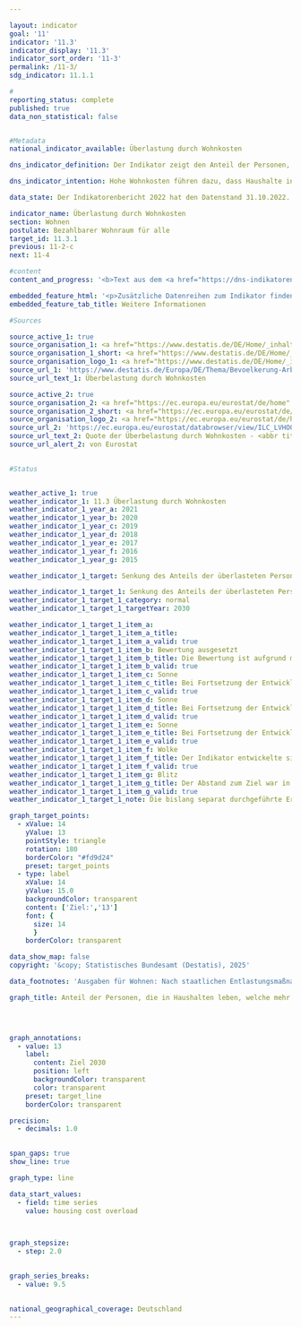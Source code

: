 ```yaml
---

layout: indicator        
goal: '11'        
indicator: '11.3'        
indicator_display: '11.3'        
indicator_sort_order: '11-3'        
permalink: /11-3/        
sdg_indicator: 11.1.1        

#
reporting_status: complete        
published: true        
data_non_statistical: false        


#Metadata        
national_indicator_available: Überlastung durch Wohnkosten        

dns_indicator_definition: Der Indikator zeigt den Anteil der Personen, die in Haushalten leben, welche mehr als 40&nbsp;% ihres verfügbaren Haushaltseinkommens für Wohnen ausgeben. Ausgaben für Wohnen sind dabei die Nettokaltmiete, Nebenkosten, Energiekosten und Ausgaben für Wasserversorgung sowie bei Wohneigentum werterhaltende Investitionen und Zinszahlungen für Kredite.        

dns_indicator_intention: Hohe Wohnkosten führen dazu, dass Haushalte in ihren übrigen Konsumentscheidungen eingeschränkt werden. Ausgaben für Wohnen von mehr als 40&nbsp;% des verfügbaren Haushaltseinkommens werden als Überlastung angesehen. Der Anteil der Personen, die in Haushalten leben, die mehr als 40&nbsp;% ihres verfügbaren Haushaltseinkommens für Wohnen ausgeben, soll deshalb bis zum Jahr 2030&nbsp;auf 13&nbsp;% gesenkt werden.        

data_state: Der Indikatorenbericht 2022 hat den Datenstand 31.10.2022. Die Daten auf dieser Plattform werden regelmäßig aktualisiert, sodass online aktuellere Daten verfügbar sein können als im <a href="https://dns-indikatoren.de/assets/Publikationen/Indikatorenberichte/2022.pdf">Indikatorenbericht 2022</a> veröffentlicht.        

indicator_name: Überlastung durch Wohnkosten        
section: Wohnen        
postulate: Bezahlbarer Wohnraum für alle        
target_id: 11.3.1        
previous: 11-2-c        
next: 11-4        

#content         
content_and_progress: '<b>Text aus dem <a href="https://dns-indikatoren.de/assets/Publikationen/Indikatorenberichte/2022.pdf">Indikatorenbericht 2022&nbsp;</a></b><br><br>Der Indikator setzt die Ausgaben für Wohnen in Relation zum verfügbaren Haushaltseinkommen. Erhält ein Haushalt Wohngeld oder vergleichbare Sozialleistungen (zum Beispiel Leistungen für Unterkunft und Heizung der Grundsicherung) werden diese bei der Berechnung des Indikators berücksichtigt. Diese Sozialleistungen werden nicht dem Einkommen zugeschlagen, sondern von den Wohnkosten abgezogen, sodass die Wohnkostenbelastung von Haushalten, die auf wohnungsbezogene Sozialleistungen angewiesen sind, reduziert wird <abbr title="beziehungsweise" tabindex="0">bzw.</abbr> gegen null geht.<br><br>Der Kauf einer selbst genutzten Immobilie wird nicht zu den Ausgaben für Wohnen gezählt, ebenso wie weitere Ausgaben für Maßnahmen, die den Wert einer Immobilie steigern. Allerdings ist eine Abgrenzung von den werterhaltenden Ausgaben, die zu den Ausgaben für Wohnen zählen, nicht immer eindeutig möglich. Diese Schwierigkeiten in der Erfassung der exakten Wohnkosten sollten bei der Interpretation der Ergebnisse berücksichtigt werden. Auch berücksichtigt der Indikator keine zusätzlichen, mit dem Wohnort verbundenen Ausgaben. So werden beispielsweise Ausgaben für Fahrten zwischen Wohnort und Arbeitsstelle nicht berücksichtigt, obwohl die Schwelle von 40&nbsp;% möglicherweise nur aufgrund des arbeitsplatzfernen Wohnens unterschritten wird.<br><br>Durch die Festlegung des Schwellenwertes von „40&nbsp;% des verfügbaren Haushaltseinkommens“ gibt der Indikator keinen Hinweis auf die durchschnittlichen Wohnkosten. Wenn sich Cluster in der Nähe dieser Grenze ergeben, können diese im Zeitverlauf bereits durch eine geringfügige Änderung des Verhältnisses von Einkommen zu Ausgaben für Wohnen zu größeren Veränderungen des Indikators führen.<br><br>Die Daten zur Wohnkostenüberbelastung stammen aus der europaweit harmonisierten jährlichen Statistik über Einkommen und Lebensbedingungen (<abbr title="EU-Statistics on Income and Living Conditions (Statistik über Einkommen und Lebensbedingungen)" tabindex="0">EU-SILC</abbr>), die im Erhebungsjahr 2020&nbsp;aufgrund der zunehmenden Anforderungen an die Daten hinsichtlich der Aktualität und Bereitstellung tiefer regionaler Ergebnisse mit weitreichenden methodischen Änderungen in den Mikrozensus als Unterstichprobe integriert wurde. Dadurch sind die Ergebnisse ab 2020&nbsp;nicht mit denen der vorherigen Erhebungsjahre vergleichbar.<br><br>Insgesamt hat sich der Indikator bis zum Jahr 2019&nbsp;in Richtung des Zielwertes von 13&nbsp;% entwickelt: Nach einem anfänglichen Anstieg ist der Indikator zwischen 2010&nbsp;und 2019&nbsp;von 14,5&nbsp;auf 13,9&nbsp;% gesunken. Ab dem Jahr 2020&nbsp;liegen die Werte auf einem deutlich niedrigeren Niveau als in den Vorjahren. Ein Vergleich dieser Ergebnisse mit denen vor 2020&nbsp;ist allerdings aufgrund der bereits erwähnten umfangreichen methodischen Änderungen in der Erhebung sowie deren Aufbereitung nicht möglich.<br><br>Der Indikator besitzt nur eingeschränkte Aussagekraft bezüglich der eigentlichen Wohnsituation und des verfügbaren Einkommens, denn es werden durch die Berechnungsweise auch einkommensstarke Haushalte mit hohen Ausgaben für Wohnen als überlastet angezeigt. Die Daten belegen allerdings, dass besonders die armutsgefährdete Bevölkerung, das heißt Personen, die über weniger als 60&nbsp;% des Medians der Äquivalenzeinkommen der Bevölkerung verfügen, von einer Überlastung durch Wohnkosten betroffen ist. Der Anteil der durch Wohnkosten Überlasteten lag unter den Armutsgefährdeten zwischen 2010&nbsp;(42,2&nbsp;%) und 2019&nbsp;(48,3&nbsp;%) insgesamt auf einem sehr hohen Niveau. Die Anteile bei den nicht Armutsgefährdeten waren dagegen deutlich geringer (2010: 9,4&nbsp;% und 2019: 8,0&nbsp;%). Bei beiden Personengruppen zeigt sich im Zeitverlauf die gleiche Entwicklung wie bei der Zeitreihe insgesamt.'        

embedded_feature_html: '<p>Zusätzliche Datenreihen zum Indikator finden Sie <a href="https://dnsUpgradeEnvironment.github.io/dns-indicators/public/AddInfos/de/11_3.pdf" target="_blank" >hier</a>.</p><br><small>Hinweis: PDF-Dokumente können Sie sich (je nach Browsereinstellung) direkt in Ihrem Browser anzeigen lassen oder Sie laden das PDF-Dokument herunter und öffnen es mit einem PDF-Reader Ihrer Wahl. Eine Anleitung wie Sie für ausgewählte Browser die entsprechende Einstellung ändern können, finden Sie <a href="https://sdg-indikatoren.de/public/HowToPdfDownload.pdf">hier</a>.</small>'
embedded_feature_tab_title: Weitere Informationen        

#Sources        

source_active_1: true
source_organisation_1: <a href="https://www.destatis.de/DE/Home/_inhalt.html" target="_blank">Statistisches Bundesamt</a>
source_organisation_1_short: <a href="https://www.destatis.de/DE/Home/_inhalt.html" target="_blank">Statistisches Bundesamt</a>
source_organisation_logo_1: <a href="https://www.destatis.de/DE/Home/_inhalt.html" target="_blank"><img src="https://dnsUpgradeEnvironment.github.io/dns-indicators/public/OrgImgDe/destatis.png" alt="Statistisches Bundesamt" title=" Klicken Sie hier um zur Homepage der Organisation Statistisches Bundesamt zu gelangen." style="height:60px; width:148px; border:transparent"/></a>
source_url_1: 'https://www.destatis.de/Europa/DE/Thema/Bevoelkerung-Arbeit-Soziales/Soziales-Lebensbedingungen/Wohnkosten.html'
source_url_text_1: Überbelastung durch Wohnkosten

source_active_2: true
source_organisation_2: <a href="https://ec.europa.eu/eurostat/de/home" target="_blank" onclick="return confirm_alert('von Eurostat', 'De')">Eurostat</a>
source_organisation_2_short: <a href="https://ec.europa.eu/eurostat/de/home" target="_blank" onclick="return confirm_alert('von Eurostat', 'De')">Eurostat</a>
source_organisation_logo_2: <a href="https://ec.europa.eu/eurostat/de/home" target="_blank" onclick="return confirm_alert('von Eurostat', 'De')"><img src="https://dnsUpgradeEnvironment.github.io/dns-indicators/public/OrgImgDe/eurostat.png" alt="Eurostat" title=" Klicken Sie hier um zur Homepage der Organisation Eurostat zu gelangen." style="height:60px; width:148px; border:transparent"/></a>
source_url_2: 'https://ec.europa.eu/eurostat/databrowser/view/ILC_LVHO07A/default/table?lang=de&category=livcon.ilc.ilc_lv.ilc_lvho.ilc_lvho_hc'
source_url_text_2: Quote der Überbelastung durch Wohnkosten - <abbr title="European Statistical Office (Statistisches Amt der Europäischen Union)" tabindex="0">Eurostat</abbr>-Tabelle [ilc_lvho07a ]
source_url_alert_2: von Eurostat
        

#Status        


weather_active_1: true
weather_indicator_1: 11.3 Überlastung durch Wohnkosten
weather_indicator_1_year_a: 2021
weather_indicator_1_year_b: 2020
weather_indicator_1_year_c: 2019
weather_indicator_1_year_d: 2018
weather_indicator_1_year_e: 2017
weather_indicator_1_year_f: 2016
weather_indicator_1_year_g: 2015

weather_indicator_1_target: Senkung des Anteils der überlasteten Personen an der Bevölkerung auf 13&nbsp;% bis 2030

weather_indicator_1_target_1: Senkung des Anteils der überlasteten Personen an der Bevölkerung auf 13&nbsp;% bis 2030
weather_indicator_1_target_1_category: normal
weather_indicator_1_target_1_targetYear: 2030

weather_indicator_1_target_1_item_a: 
weather_indicator_1_target_1_item_a_title: 
weather_indicator_1_target_1_item_a_valid: true
weather_indicator_1_target_1_item_b: Bewertung ausgesetzt
weather_indicator_1_target_1_item_b_title: Die Bewertung ist aufgrund mangelnder Vergleichbarkeit mit den Vorjahren nicht möglich.
weather_indicator_1_target_1_item_b_valid: true
weather_indicator_1_target_1_item_c: Sonne
weather_indicator_1_target_1_item_c_title: Bei Fortsetzung der Entwicklung aus 2019 wäre der Zielwert erreicht oder um weniger als 5&nbsp;% der Differenz zwischen Zielwert und dem Wert aus 2019 verfehlt worden.
weather_indicator_1_target_1_item_c_valid: true
weather_indicator_1_target_1_item_d: Sonne
weather_indicator_1_target_1_item_d_title: Bei Fortsetzung der Entwicklung aus 2018 wäre der Zielwert erreicht oder um weniger als 5&nbsp;% der Differenz zwischen Zielwert und dem Wert aus 2018 verfehlt worden.
weather_indicator_1_target_1_item_d_valid: true
weather_indicator_1_target_1_item_e: Sonne
weather_indicator_1_target_1_item_e_title: Bei Fortsetzung der Entwicklung aus 2017 wäre der Zielwert erreicht oder um weniger als 5&nbsp;% der Differenz zwischen Zielwert und dem Wert aus 2017 verfehlt worden.
weather_indicator_1_target_1_item_e_valid: true
weather_indicator_1_target_1_item_f: Wolke
weather_indicator_1_target_1_item_f_title: Der Indikator entwickelte sich in 2016 zwar in die gewünschte Richtung auf das Ziel zu, bei Fortsetzung der Entwicklung wäre das Ziel im Zieljahr aber um mehr als 20 % der Differenz zwischen Zielwert und dem Wert aus 2016 verfehlt worden.
weather_indicator_1_target_1_item_f_valid: true
weather_indicator_1_target_1_item_g: Blitz
weather_indicator_1_target_1_item_g_title: Der Abstand zum Ziel war in 2015 konstant hoch oder hat sich vergrößert. Der Indikator entwickelte sich also nicht in die gewünschte Richtung.
weather_indicator_1_target_1_item_g_valid: true
weather_indicator_1_target_1_note: Die bislang separat durchgeführte Erhebung 'Leben in Europa' (<abbr title="EU-Statistics on Income and Living Conditions (Statistik über Einkommen und Lebensbedingungen)" tabindex="0">EU-SILC</abbr>) wurde 2020&nbsp;in den Mikrozensus als Unterstichprobe integriert. Durch den Wechsel von einer freiwilligen zu einer in Teilen auskunftspflichtigen Befragung verbunden mit einer neuen Stichprobenzusammensetzung sind ein Vergleich der Daten des Erhebungsjahres 2020&nbsp;mit den Vorjahren und die Berechnung der Wettersymbole nicht möglich (Zeitreihenbruch).        

graph_target_points:
  - xValue: 14
    yValue: 13
    pointStyle: triangle
    rotation: 180
    borderColor: "#fd9d24"
    preset: target_points
  - type: label
    xValue: 14
    yValue: 15.0
    backgroundColor: transparent
    content: ['Ziel:','13']
    font: {
      size: 14
      }
    borderColor: transparent        

data_show_map: false        
copyright: '&copy; Statistisches Bundesamt (Destatis), 2025'        

data_footnotes: 'Ausgaben für Wohnen: Nach staatlichen Entlastungsmaßnahmen wie Wohngeld oder vergleichbaren Sozialleistungen (<abbr title="zum Beispiel" tabindex="0">z. B.</abbr> Leistungen für Unterkunft und Heizung der Grundsicherung).<br>• Die bislang separat durchgeführte Erhebung "Leben in Europa" (<abbr title="EU-Statistics on Income and Living Conditions (Statistik über Einkommen und Lebensbedingungen)" tabindex="0">EU-SILC</abbr>) wurde 2020&nbsp;in den Mikrozensus als Unterstichprobe integriert. Durch den Wechsel von einer freiwilligen zu einer in Teilen auskunftspflichtigen Befragung verbunden mit einer neuen Stichprobenzusammensetzung ist ein Vergleich der Daten des Erhebungsjahres 2020&nbsp;mit den Vorjahren nicht möglich (Zeitreihenbruch).<br>• 2022&nbsp;und 2023&nbsp;korrigierte Daten.'        

graph_title: Anteil der Personen, die in Haushalten leben, welche mehr als 40 % ihres verfügbaren Einkommens für Wohnen ausgeben        

        


graph_annotations:
  - value: 13
    label:
      content: Ziel 2030
      position: left
      backgroundColor: transparent
      color: transparent
    preset: target_line
    borderColor: transparent        

precision: 
  - decimals: 1.0
            

span_gaps: true        
show_line: true        

graph_type: line        

data_start_values: 
  - field: time series
    value: housing cost overload        

        

graph_stepsize: 
  - step: 2.0
            

graph_series_breaks: 
  - value: 9.5
                            

national_geographical_coverage: Deutschland                
---
```


